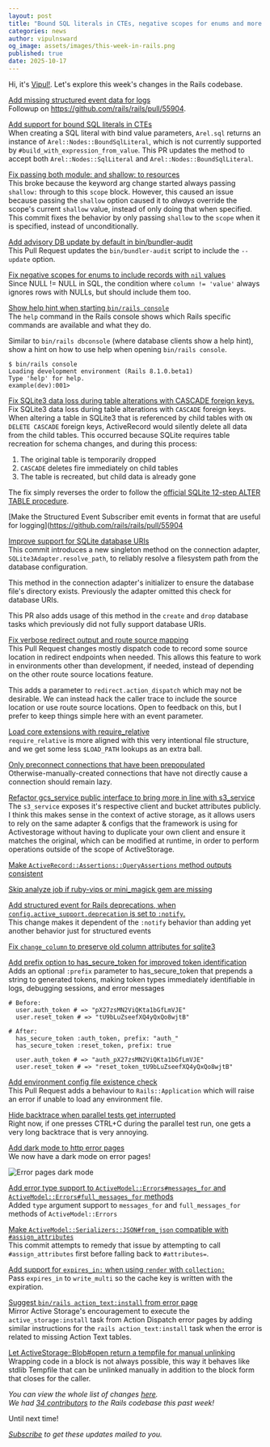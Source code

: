 ```yaml
---
layout: post
title: "Bound SQL literals in CTEs, negative scopes for enums and more!"
categories: news
author: vipulnsward
og_image: assets/images/this-week-in-rails.png
published: true
date: 2025-10-17
---
```


Hi, it's [Vipul!](https://www.saeloun.com/team/vipul/). Let's explore this week's changes in the Rails codebase.

[Add missing structured event data for logs](https://github.com/rails/rails/pull/55922)  
Followup on https://github.com/rails/rails/pull/55904. 

[Add support for bound SQL literals in CTEs](https://github.com/rails/rails/pull/55918)  
When creating a SQL literal with bind value parameters, `Arel.sql` returns an instance of `Arel::Nodes::BoundSqlLiteral`, which is not currently supported by `#build_with_expression_from_value`.
This PR updates the method to accept both `Arel::Nodes::SqlLiteral` and `Arel::Nodes::BoundSqlLiteral`.

[Fix passing both module: and shallow: to resources](https://github.com/rails/rails/pull/55916)  
This broke because the keyword arg change started always passing `shallow:` through to this `scope` block. 
However, this caused an issue  because passing the `shallow` option caused it to _always_ override the  scope's current `shallow` value, instead of only doing that when specified.
This commit fixes the behavior by only passing `shallow` to the `scope` when it is specified, instead of unconditionally.

[Add advisory DB update by default in bin/bundler-audit](https://github.com/rails/rails/pull/55913)  
This Pull Request updates the `bin/bundler-audit` script to include the `--update` option.

[Fix negative scopes for enums to include records with `nil` values](https://github.com/rails/rails/pull/55912)  
Since NULL != NULL in SQL, the condition where `column != 'value'` always ignores rows with NULLs, but should include them too.

[Show help hint when starting `bin/rails console`](https://github.com/rails/rails/pull/55910)  
The `help` command in the Rails console shows which Rails specific commands are available and what they do.

Similar to `bin/rails dbconsole` (where database clients show a help hint), show a hint on how to use help when opening `bin/rails console`.

```
$ bin/rails console
Loading development environment (Rails 8.1.0.beta1)
Type 'help' for help.
example(dev):001>
```

[Fix SQLite3 data loss during table alterations with CASCADE foreign keys.](https://github.com/rails/rails/pull/55907)  
Fix SQLite3 data loss during table alterations with `CASCADE` foreign keys.
When altering a table in SQLite3 that is referenced by child tables with `ON DELETE CASCADE` foreign keys, ActiveRecord would silently delete all data from the child tables. This occurred because SQLite requires table recreation for schema changes, and during this process:

1. The original table is temporarily dropped
2. `CASCADE` deletes fire immediately on child tables
3. The table is recreated, but child data is already gone

The fix simply reverses the order to follow the [official SQLite 12-step ALTER TABLE procedure](https://www.sqlite.org/lang_altertable.html#otheralter).

[Make the Structured Event Subscriber emit events in format that are useful for logging](https://github.com/rails/rails/pull/55904

[Improve support for SQLite database URIs](https://github.com/rails/rails/pull/55896)  
This commit introduces a new singleton method on the connection adapter, `SQLite3Adapter.resolve_path`, to reliably resolve a filesystem path from the database configuration.

This method in the connection adapter's initializer to ensure the database file's directory exists. Previously the adapter omitted this check for database URIs.

This PR also adds usage of this method in the `create` and `drop` database tasks which previously did not fully support database URIs.

[Fix verbose redirect output and route source mapping](https://github.com/rails/rails/pull/55889)  
This Pull Request changes mostly dispatch code to record some source location in redirect endpoints when needed. This allows this feature to work in environments other than development, if needed, instead of depending on the other route source locations feature.

This adds a parameter to `redirect.action_dispatch` which may not be desirable. We can instead hack the caller trace to include the source location or use route source locations. Open to feedback on this, but I prefer to keep things simple here with an event parameter.

[Load core extensions with require_relative](https://github.com/rails/rails/pull/55887)  
`require_relative` is more aligned with this very intentional file structure, and we get some less `$LOAD_PATH` lookups as an extra ball.

[Only preconnect connections that have been prepopulated](https://github.com/rails/rails/pull/55857)  
Otherwise-manually-created connections that have not directly cause a connection should remain lazy.

[Refactor gcs_service public interface to bring more in line with s3_service](https://github.com/rails/rails/pull/55856)  
The `s3_service` exposes it's respective client and bucket attributes publicly. I think this makes sense in the context of active storage, as it allows users to rely on the same adapter & configs that the framework is using for Activestorage without having to duplicate your own client and ensure it matches the original, which can be modified at runtime, in order to perform operations outside of the scope of ActiveStorage.

[Make `ActiveRecord::Assertions::QueryAssertions` method outputs consistent](https://github.com/rails/rails/pull/55852)  

[Skip analyze job if ruby-vips or mini_magick gem are missing](https://github.com/rails/rails/pull/55839)  

[Add structured event for Rails deprecations, when `config.active_support.deprecation` is set to `:notify`.](https://github.com/rails/rails/pull/55838)  
This change makes it dependent of the `:notify` behavior than adding yet another behavior just for structured events

[Fix `change_column` to preserve old column attributes for sqlite3](https://github.com/rails/rails/pull/55837)  

[Add prefix option to has_secure_token for improved token identification](https://github.com/rails/rails/pull/55822)  
Adds an optional `:prefix` parameter to has_secure_token that prepends a string to generated tokens, making token types immediately identifiable in logs, debugging sessions, and error messages

```
# Before:
  user.auth_token # => "pX27zsMN2ViQKta1bGfLmVJE"
  user.reset_token # => "tU9bLuZseefXQ4yQxQo8wjtB"

# After:
  has_secure_token :auth_token, prefix: "auth_"
  has_secure_token :reset_token, prefix: true

  user.auth_token # => "auth_pX27zsMN2ViQKta1bGfLmVJE"
  user.reset_token # => "reset_token_tU9bLuZseefXQ4yQxQo8wjtB"
```

[Add environment config file existence check](https://github.com/rails/rails/pull/55813)  
This Pull Request adds a behaviour to `Rails::Application` which will raise an error if unable to load any environment file.

[Hide backtrace when parallel tests get interrupted](https://github.com/rails/rails/pull/55720)  
Right now, if one presses CTRL+C during the parallel test run, one gets a very long backtrace that is very annoying.

[Add dark mode to http error pages](https://github.com/rails/rails/pull/55671)  
We now have a dark mode on error pages! 

<img alt="Error pages dark mode" src="https://github.com/user-attachments/assets/2dcc36e7-fef9-4019-86ed-47c0e7068852" />

[Add error type support to `ActiveModel::Errors#messages_for` and `ActiveModel::Errors#full_messages_for` methods](https://github.com/rails/rails/pull/53096)  
Added `type` argument support to `messages_for` and `full_messages_for` methods of `ActiveModel::Errors`

[Make `ActiveModel::Serializers::JSON#from_json` compatible with `#assign_attributes`](https://github.com/rails/rails/pull/51781)  
This commit attempts to remedy that issue by attempting to call `#assign_attributes` first before falling back to `#attributes=`.

[Add support for `expires_in:` when using `render` with `collection:`](https://github.com/rails/rails/pull/51579)  
Pass `expires_in` to `write_multi` so the cache key is written with the expiration.

[Suggest `bin/rails action_text:install` from error page](https://github.com/rails/rails/pull/50557)  
Mirror Active Storage's encouragement to execute the `active_storage:install` task from Action Dispatch error pages by adding similar instructions for the `rails action_text:install` task when the error is related to missing Action Text tables.

[Let ActiveStorage::Blob#open return a tempfile for manual unlinking](https://github.com/rails/rails/pull/49990)  
Wrapping code in a block is not always possible, this way it behaves like stdlib Tempfile that can be unlinked manually in addition to the block form that closes for the caller.

_You can view the whole list of changes [here](https://github.com/rails/rails/compare/@%7B2025-10-10%7D...main@%7B2025-10-17%7D)._  
_We had [34 contributors](https://contributors.rubyonrails.org/contributors/in-time-window/20251010-20251017) to the Rails codebase this past week!_

Until next time!  

_[Subscribe](https://world.hey.com/this.week.in.rails) to get these updates mailed to you._
